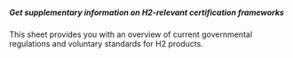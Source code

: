 ##### Get supplementary information on H2-relevant certification frameworks

This sheet provides you with an overview of current governmental regulations and voluntary standards for H2 products.
